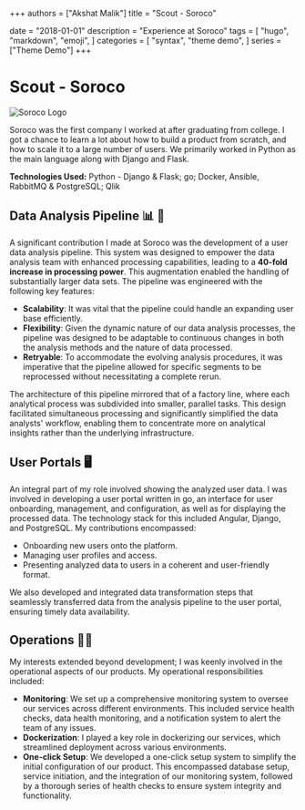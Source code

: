 +++
authors = ["Akshat Malik"]
title = "Scout - Soroco"

date = "2018-01-01"
description = "Experience at Soroco"
tags = [
    "hugo",
    "markdown",
    "emoji",
]
categories = [
    "syntax",
    "theme demo",
]
series = ["Theme Demo"]
+++

# Scout - Soroco

![Soroco Logo](/img/soroco_logo.png)

Soroco was the first company I worked at after graduating from college. I got a chance to learn a lot about how to build a product from scratch, and how to scale it to a large number of users. We primarily worked in Python as the main language along with Django and Flask. 

**Technologies Used:** Python - Django & Flask; go; Docker, Ansible, RabbitMQ & PostgreSQL; Qlik


## Data Analysis Pipeline 📊️ 🚰

[//]: # (One the key contributions was working on a user data analysis pipeline which would allow the data analysis team to move faster. Our work allowed the processing power to **increase by 40 times**, increasing the amount of data that could be processed. The data pipeline needed to be created with the following features:)

A significant contribution I made at Soroco was the development of a user data analysis pipeline. This system was designed to empower the data analysis team with enhanced processing capabilities, leading to a **40-fold increase in processing power**. This augmentation enabled the handling of substantially larger data sets. The pipeline was engineered with the following key features:

[//]: # (- **Scalable** - The pipeline should be able to scale to a large number of users. )

[//]: # (- **Flexible** - As the analysis process was always changing, the tool needed to be flexible to enough to allow for changes in the analysis process and the data being processed.)

[//]: # (- **Retryable** - Given the analysis process was ever-changing, the analytics team should be able to rerun certain parts of the process again, without running the entire process.)

- **Scalability**: It was vital that the pipeline could handle an expanding user base efficiently.
- **Flexibility**: Given the dynamic nature of our data analysis processes, the pipeline was designed to be adaptable to continuous changes in both the analysis methods and the nature of data processed.
- **Retryable**: To accommodate the evolving analysis procedures, it was imperative that the pipeline allowed for specific segments to be reprocessed without necessitating a complete rerun.

[//]: # (The analysis pipeline worked as factory pipeline where each analysis process was divided into small, parallel running sub-problems, allowing for parallel processing. This effort greatly eased the work of the data analysis team, allowing them to focus on the analysis process rather than the infrastructure.  )

The architecture of this pipeline mirrored that of a factory line, where each analytical process was subdivided into smaller, parallel tasks. This design facilitated simultaneous processing and significantly simplified the data analysts' workflow, enabling them to concentrate more on analytical insights rather than the underlying infrastructure.

## User Portals 🖥️

[//]: # (The user data that was analysed needed to be shown to the end users. I worked on the user portal which was designed to onboard, manage and configure users, while also showing the data collected. The portal was built using Angular, Django and PostgreSQL. I worked on various feature development for the user portal, including:)

[//]: # (- Onboarding users)

[//]: # (- Managing users)

[//]: # (- Viewing the data collected for the users)

[//]: # ()
[//]: # (To serve users in a promptly, we developed some data transformation steps which populated the data from the analysis pipeline to our user portal. )

An integral part of my role involved showing the analyzed user data. I was involved in developing a user portal written in go, an interface for user onboarding, management, and configuration, as well as for displaying the processed data. The technology stack for this included Angular, Django, and PostgreSQL. My contributions encompassed:

- Onboarding new users onto the platform.
- Managing user profiles and access.
- Presenting analyzed data to users in a coherent and user-friendly format.

We also developed and integrated data transformation steps that seamlessly transferred data from the analysis pipeline to the user portal, ensuring timely data availability.



## Operations 🧑‍🔧️

[//]: # (I have keep interest in getting involved not only in the development side, but also the operational side of the product. I worked on the following operational tasks:)

[//]: # (- **Monitoring** - Our services were deployed in different environments, therefore to monitor them we needed a centralized monitoring system. We worked on setting up a service health check, a data health check and a service monitoring system which would push updates to the team if any issues were found.)

[//]: # (- - **Dockerize** - I was involved in dockerizing the services, which would allow us to easily deploy the services in different environments. )

[//]: # (- **One-click setup** - To ease the setup of the product, we worked on a one-click setup which would setup the entire product on a single click. This involved setting up the database, the services and the monitoring system and then performing health checks to ensure everything works as expected. )


My interests extended beyond development; I was keenly involved in the operational aspects of our products. My operational responsibilities included:

- **Monitoring**: We set up a comprehensive monitoring system to oversee our services across different environments. This included service health checks, data health monitoring, and a notification system to alert the team of any issues.
- **Dockerization**: I played a key role in dockerizing our services, which streamlined deployment across various environments.
- **One-click Setup**: We developed a one-click setup system to simplify the initial configuration of our product. This encompassed database setup, service initiation, and the integration of our monitoring system, followed by a thorough series of health checks to ensure system integrity and functionality.